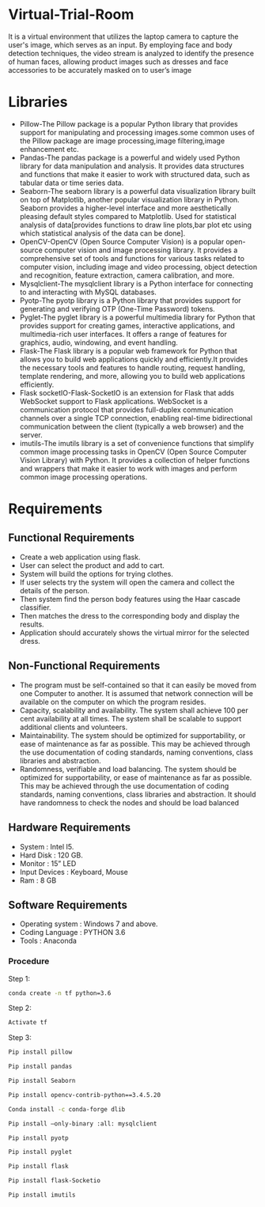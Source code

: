 # Virtual-Trial-Room

It is a virtual environment that utilizes the laptop camera to capture the user's image, which serves as an input. By employing face and body detection techniques, the video stream is analyzed to identify the presence of human faces, allowing product images such as dresses and face accessories to be accurately masked on to user’s image

# Libraries

- Pillow-The Pillow package is a popular Python library that provides support for manipulating and processing images.some common uses of the Pillow package are image processing,image filtering,image enhancement etc.
- Pandas-The pandas package is a powerful and widely used Python library for data manipulation and analysis. It provides data structures and functions that make it easier to work with structured data, such as tabular data or time series data.
- Seaborn-The seaborn library is a powerful data visualization library built on top of Matplotlib, another popular visualization library in Python. Seaborn provides a higher-level interface and more aesthetically pleasing default styles compared to Matplotlib. Used for statistical analysis of data[provides functions to draw line plots,bar plot etc using which statistical analysis of the data can be done].
- OpenCV-OpenCV (Open Source Computer Vision) is a popular open-source computer vision and image processing library. It provides a comprehensive set of tools and functions for various tasks related to computer vision, including image and video processing, object detection and recognition, feature extraction, camera calibration, and more. 
- Mysqlclient-The mysqlclient library is a Python interface for connecting to and interacting with MySQL databases.
- Pyotp-The pyotp library is a Python library that provides support for generating and verifying OTP (One-Time Password) tokens.
- Pyglet-The pyglet library is a powerful multimedia library for Python that provides support for creating games, interactive applications, and multimedia-rich user interfaces. It offers a range of features for graphics, audio, windowing, and event handling.
- Flask-The Flask library is a popular web framework for Python that allows you to build web applications quickly and efficiently.It provides the necessary tools and features to handle routing, request handling, template rendering, and more, allowing you to build web applications efficiently.
- Flask socketIO-Flask-SocketIO is an extension for Flask that adds WebSocket support to Flask applications. WebSocket is a communication protocol that provides full-duplex communication channels over a single TCP connection, enabling real-time bidirectional communication between the client (typically a web browser) and the server. 
- imutils-The imutils library is a set of convenience functions that simplify common image processing tasks in OpenCV (Open Source Computer Vision Library) with Python. It provides a collection of helper functions and wrappers that make it easier to work with images and perform common image processing operations.

# Requirements
## Functional Requirements
- Create a web application using flask. 
- User can select the product and add to cart. 
- System will build the options for trying clothes. 
- If user selects try the system will open the camera and collect the details of the person.
- Then system find the person body features using the Haar cascade classifier. 
- Then matches the dress to the corresponding body and display the results. 
- Application should accurately shows the virtual mirror for the selected dress.

## Non-Functional Requirements
- The program must be self-contained so that it can easily be moved from one Computer to another. It is assumed that network connection will be available on the computer on which the program resides. 
- Capacity, scalability and availability. The system shall achieve 100 per cent availability at all times. The system shall be scalable to support additional clients and volunteers.
- Maintainability. The system should be optimized for supportability, or ease of maintenance as far as possible. This may be achieved through the use documentation of coding standards, naming conventions, class libraries and abstraction. 
- Randomness, verifiable and load balancing. The system should be optimized for supportability, or ease of maintenance as far as possible. This may be achieved through the use documentation of coding standards, naming conventions, class libraries and abstraction. It should have randomness to check the nodes and should be load balanced

## Hardware Requirements
- System : Intel I5. 
- Hard Disk : 120 GB.
- Monitor : 15” LED 
- Input Devices : Keyboard, Mouse 
- Ram : 8 GB

## Software Requirements
- Operating system : Windows 7 and above.
- Coding Language : PYTHON 3.6 
- Tools : Anaconda

### Procedure

 Step 1: 
  ```bash
  conda create -n tf python=3.6
  ```
  Step 2: 
  ```bash
  Activate tf
  ```
  Step 3: 
  ```bash
  Pip install pillow
  ```
  ```bash 
 Pip install pandas
  ```
 ```bash 
 Pip install Seaborn
  ```
 ```bash 
 Pip install opencv-contrib-python==3.4.5.20
  ```
 ```bash 
 Conda install -c conda-forge dlib
  ```
 ```bash 
 Pip install –only-binary :all: mysqlclient
  ```
 ```bash 
 Pip install pyotp
  ```
 ```bash 
 Pip install pyglet
  ```
 ```bash 
 Pip install flask
  ```
 ```bash 
 Pip install flask-Socketio
  ```
   ```bash 
 Pip install imutils
  ```











 

